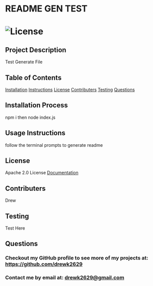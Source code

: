 
  # README GEN TEST
  # ![License](https://img.shields.io/badge/License-Apache_2.0-blue.svg)
  ## Project Description 
  Test Generate File
  ## Table of Contents
  [Installation](#Installation-Process)
  [Instructions](#Usage-Instructions)
  [License](#License)
  [Contributers](#Contributers)
  [Testing](#Testing)
  [Questions](#Contact-Information)
  ## Installation Process 
  npm i then node index.js
  ## Usage Instructions 
  follow the terminal prompts to generate readme
  ## License 
  Apache 2.0 License
  [Documentation](https://opensource.org/licenses/Apache-2.0)
  ## Contributers 
  Drew
  ## Testing 
  Test Here
  ## Questions 
  ### Checkout my GitHub profile to see more of my projects at: https://github.com/drewk2629
  ### Contact me by email at: drewk2629@gmail.com

